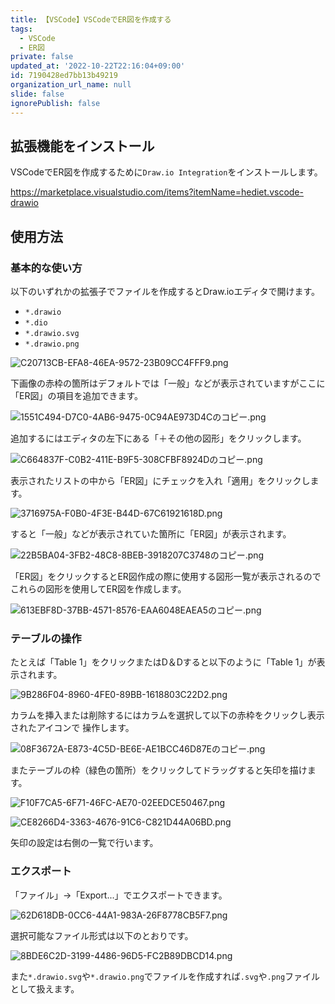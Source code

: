 ```yaml
---
title: 【VSCode】VSCodeでER図を作成する
tags:
  - VSCode
  - ER図
private: false
updated_at: '2022-10-22T22:16:04+09:00'
id: 7190428ed7bb13b49219
organization_url_name: null
slide: false
ignorePublish: false
---
```

## 拡張機能をインストール

VSCodeでER図を作成するために`Draw.io Integration`をインストールします。  

https://marketplace.visualstudio.com/items?itemName=hediet.vscode-drawio

## 使用方法

### 基本的な使い方

以下のいずれかの拡張子でファイルを作成するとDraw.ioエディタで開けます。  

* `*.drawio`
* `*.dio`
* `*.drawio.svg`
* `*.drawio.png`

![C20713CB-EFA8-46EA-9572-23B09CC4FFF9.png](https://qiita-image-store.s3.ap-northeast-1.amazonaws.com/0/2342443/33f34dbb-8926-bc36-294a-4b7c9a9473c9.png)

下画像の赤枠の箇所はデフォルトでは「一般」などが表示されていますがここに「ER図」の項目を追加できます。  

![1551C494-D7C0-4AB6-9475-0C94AE973D4Cのコピー.png](https://qiita-image-store.s3.ap-northeast-1.amazonaws.com/0/2342443/a690bc7d-d421-ea6a-6f47-643d389de66b.png)

追加するにはエディタの左下にある「＋その他の図形」をクリックします。  

![C664837F-C0B2-411E-B9F5-308CFBF8924Dのコピー.png](https://qiita-image-store.s3.ap-northeast-1.amazonaws.com/0/2342443/1e595621-50ea-b50a-2b70-5127c1927e5d.png)

表示されたリストの中から「ER図」にチェックを入れ「適用」をクリックします。

![3716975A-F0B0-4F3E-B44D-67C61921618D.png](https://qiita-image-store.s3.ap-northeast-1.amazonaws.com/0/2342443/078c6a2b-a9b5-39a0-50a4-52739db3d360.png)

すると「一般」などが表示されていた箇所に「ER図」が表示されます。

![22B5BA04-3FB2-48C8-8BEB-3918207C3748のコピー.png](https://qiita-image-store.s3.ap-northeast-1.amazonaws.com/0/2342443/e46756ea-d37b-4388-b7af-72206dcfc819.png)

「ER図」をクリックするとER図作成の際に使用する図形一覧が表示されるのでこれらの図形を使用してER図を作成します。  

![613EBF8D-37BB-4571-8576-EAA6048EAEA5のコピー.png](https://qiita-image-store.s3.ap-northeast-1.amazonaws.com/0/2342443/1464b0db-ed4c-72ff-b481-c44f2c269898.png)

### テーブルの操作

たとえば「Table 1」をクリックまたはD＆Dすると以下のように「Table 1」が表示されます。  

![9B286F04-8960-4FE0-89BB-1618803C22D2.png](https://qiita-image-store.s3.ap-northeast-1.amazonaws.com/0/2342443/c388561c-192d-64c8-8ac5-1ad7a7f764a2.png)

カラムを挿入または削除するにはカラムを選択して以下の赤枠をクリックし表示されたアイコンで
操作します。  

![08F3672A-E873-4C5D-BE6E-AE1BCC46D87Eのコピー.png](https://qiita-image-store.s3.ap-northeast-1.amazonaws.com/0/2342443/c69571a4-4c4b-c6b3-7a1b-7dff15f576e2.png)

またテーブルの枠（緑色の箇所）をクリックしてドラッグすると矢印を描けます。

![F10F7CA5-6F71-46FC-AE70-02EEDCE50467.png](https://qiita-image-store.s3.ap-northeast-1.amazonaws.com/0/2342443/24db1b89-8092-bf7c-71ea-ac6f7947b4c6.png)

![CE8266D4-3363-4676-91C6-C821D44A06BD.png](https://qiita-image-store.s3.ap-northeast-1.amazonaws.com/0/2342443/632179eb-be2f-2333-5ffb-e349b56b2636.png)

矢印の設定は右側の一覧で行います。


### エクスポート

「ファイル」→「Export...」でエクスポートできます。  

![62D618DB-0CC6-44A1-983A-26F8778CB5F7.png](https://qiita-image-store.s3.ap-northeast-1.amazonaws.com/0/2342443/2b269681-069c-2cb4-8970-eccd73ef7b16.png)

選択可能なファイル形式は以下のとおりです。  

![8BDE6C2D-3199-4486-96D5-FC2B89DBCD14.png](https://qiita-image-store.s3.ap-northeast-1.amazonaws.com/0/2342443/c3bf589f-fa21-bb63-ed92-8c618e35fc5f.png)

また`*.drawio.svg`や`*.drawio.png`でファイルを作成すれば`.svg`や`.png`ファイルとして扱えます。  
